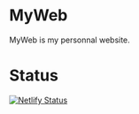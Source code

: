 # MyWeb
MyWeb is my personnal website.

# Status
[![Netlify Status](https://api.netlify.com/api/v1/badges/d223d84b-2ff6-413f-81c3-df95779cb607/deploy-status)](https://app.netlify.com/sites/proysga/deploys)
